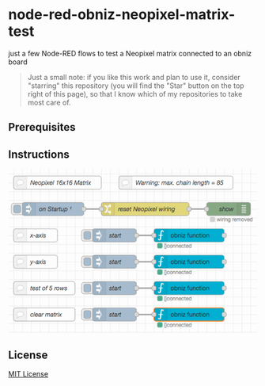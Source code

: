 # node-red-obniz-neopixel-matrix-test #

just a few Node-RED flows to test a Neopixel matrix connected to an obniz board


> Just a small note: if you like this work and plan to use it, consider "starring" this repository (you will find the "Star" button on the top right of this page), so that I know which of my repositories to take most care of.

## Prerequisites ##


## Instructions ##

![](flows.png)

## License ##

[MIT License](LICENSE.md)

